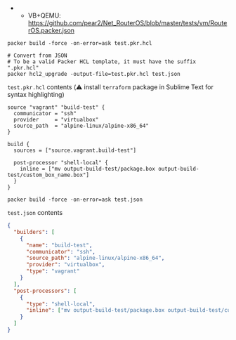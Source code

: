 * * VB+QEMU: https://github.com/pear2/Net_RouterOS/blob/master/tests/vm/RouterOS.packer.json

```shell
packer build -force -on-error=ask test.pkr.hcl

# Convert from JSON
# To be a valid Packer HCL template, it must have the suffix ".pkr.hcl"
packer hcl2_upgrade -output-file=test.pkr.hcl test.json
```

`test.pkr.hcl` contents (:warning: install `terraform` package in Sublime Text for syntax highlighting)
```hcl
source "vagrant" "build-test" {
  communicator = "ssh"
  provider     = "virtualbox"
  source_path  = "alpine-linux/alpine-x86_64"
}

build {
  sources = ["source.vagrant.build-test"]

  post-processor "shell-local" {
    inline = ["mv output-build-test/package.box output-build-test/custom_box_name.box"]
  }
}
```

```shell
packer build -force -on-error=ask test.json
```

`test.json` contents
```json
{
  "builders": [
    {
      "name": "build-test",
      "communicator": "ssh",
      "source_path": "alpine-linux/alpine-x86_64",
      "provider": "virtualbox",
      "type": "vagrant"
    }
  ],
  "post-processors": [
    {
      "type": "shell-local",
      "inline": ["mv output-build-test/package.box output-build-test/custom_box_name.box"]
    }
  ]
}
```
